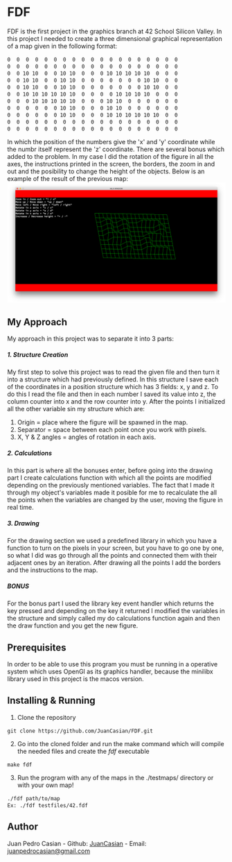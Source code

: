 # FDF
FDF is the first project in the graphics branch at 42 School Silicon Valley. In this project I needed to create a three dimensional graphical representation of a map given in the following format:
```
0  0  0  0  0  0  0  0  0  0  0  0  0  0  0  0  0  0  0
0  0  0  0  0  0  0  0  0  0  0  0  0  0  0  0  0  0  0
0  0 10 10  0  0 10 10  0  0  0 10 10 10 10 10  0  0  0
0  0 10 10  0  0 10 10  0  0  0  0  0  0  0 10 10  0  0
0  0 10 10  0  0 10 10  0  0  0  0  0  0  0 10 10  0  0
0  0 10 10 10 10 10 10  0  0  0  0 10 10 10 10  0  0  0
0  0  0 10 10 10 10 10  0  0  0 10 10  0  0  0  0  0  0
0  0  0  0  0  0 10 10  0  0  0 10 10  0  0  0  0  0  0
0  0  0  0  0  0 10 10  0  0  0 10 10 10 10 10 10  0  0
0  0  0  0  0  0  0  0  0  0  0  0  0  0  0  0  0  0  0
0  0  0  0  0  0  0  0  0  0  0  0  0  0  0  0  0  0  0
``` 
In which the position of the numbers give the 'x' and 'y' coordinate while the numbr itself represent the 'z' coordinate. There are several bonus which added to the problem. In my case I did the rotation of the figure in all the axes, the instructions printed in the screen, the borders, the zoom in and out and the posibility to change the height of the objects. Below is an example of the result of the previous map:
![42 Logo](res/example.png)

## My Approach 
My approach in this project was to separate it into 3 parts:
##### 1. Structure Creation
My first step to solve this project was to read the given file and then turn it into a structure which  had previously defined. In this structure I save each of the coordinates in a position structure which has 3 fields: x, y and z. To do this I read the file and then in each number I saved its value into z, the column counter into x and the row counter into y. After the points I initialized all the other variable sin my structure which are:
1. Origin = place where the figure will be spawned in the map.
2. Separator = space between each point once you work with pixels.
3. X, Y & Z angles = angles of rotation in each axis.
##### 2. Calculations
In this part is where all the bonuses enter, before going into the drawing part I create calculations function with which all the points are modified depending on the previously mentioned variables. The fact that I made it through my object's variables made it posible for me to recalculate the all the points when the variables are changed by the user, moving the figure in real time.
##### 3. Drawing
For the drawing section we used a predefined library in which you have a function to turn on the pixels in your screen, but you have to go one by one, so what I did was go through all the points and connected them with their adjacent ones by an iteration. After drawing all the points I add the borders and the instructions to the map. 
##### BONUS
For the bonus part I used the library key event handler which returns the key pressed and depending on the key it returned I modified the variables in the structure and simply called my do calculations function again and then the draw function and you get the new figure. 
## Prerequisites
In order to be able to use this program you must be running in a operative system which uses OpenGl as its graphics handler, because the minilibx library used in this project is the macos version.

## Installing & Running
1. Clone the repository
```
git clone https://github.com/JuanCasian/FDF.git
```
2. Go into the cloned folder and run the make command which will compile the needed files and create the *fdf* executable
```
make fdf
```
3. Run the program with any of the maps in the ./testmaps/ directory or with your own map!
```
./fdf path/to/map
Ex: ./fdf testfiles/42.fdf
```
## Author
Juan Pedro Casian - Github: [JuanCasian](https://github.com/JuanCasian) - Email: juanpedrocasian@gmail.com
